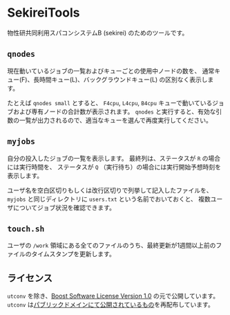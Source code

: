 # SekireiTools

物性研共同利用スパコンシステムB (sekirei) のためのツールです。

## `qnodes`
現在動いているジョブの一覧およびキューごとの使用中ノードの数を、
通常キュー(F)、長時間キュー(L)、バックグラウンドキュー(L) の区別なく表示します。

たとえば `qnodes small` とすると、 `F4cpu`, `L4cpu`, `B4cpu` キューで動いているジョブおよび専有ノードの合計数が表示されます。
`qnodes` と実行すると、有効な引数の一覧が出力されるので、適当なキューを選んで再度実行してください。

## `myjobs`
自分の投入したジョブの一覧を表示します。
最終列は、ステータスが `R` の場合には実行時間を、
ステータスが `Q` （実行待ち）の場合には実行開始予想時刻を表示します。

ユーザ名を空白区切りもしくは改行区切りで列挙して記入したファイルを、
`myjobs` と同じディレクトリに `users.txt` という名前でおいておくと、
複数ユーザについてジョブ状況を確認できます。

## `touch.sh`
ユーザの `/work` 領域にある全てのファイルのうち、最終更新が1週間以上前のファイルのタイムスタンプを更新します。

## ライセンス
`utconv` を除き、[Boost Software License Version 1.0](http://www.boost.org/LICENSE_1_0.txt) の元で公開しています。
`utconv` は[パブリックドメインにて公開されているもの](https://github.com/ShellShoccar-jpn/misc-tools)を再配布しています。
